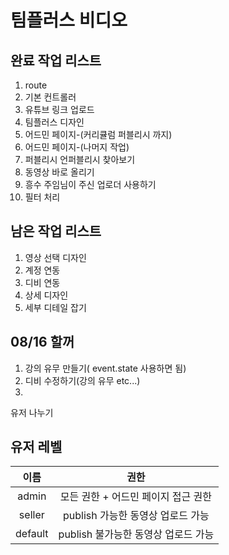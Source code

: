 # 팀플러스 비디오

## 완료 작업 리스트
1. route
2. 기본 컨트롤러
3. 유튜브 링크 업로드
4. 팀플러스 디자인
5. 어드민 페이지-(커리큘럼 퍼블리시 까지)
1. 어드민 페이지-(나머지 작업)
2. 퍼블리시 언퍼블리시 찾아보기
3. 동영상 바로 올리기
4. 흥수 주임님이 주신 업로더 사용하기
5. 필터 처리
## 남은 작업 리스트
1. 영상 선택 디자인
2. 계정 연동
3. 디비 연동
4. 상세 디자인
5. 세부 디테일 잡기
## 08/16 할꺼
1. 강의 유무 만들기( event.state 사용하면 됨)
2. 디비 수정하기(강의 유무 etc...)
3. 


유저 나누기
## 유저 레벨 
|   이름    |           권한            |
| :-----: | :---------------------: |
|  admin  |  모든 권한 + 어드민 페이지 접근 권한  |
| seller  | publish 가능한 동영상 업로드 가능  |
| default | publish 불가능한 동영상 업로드 가능 |